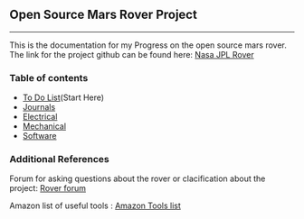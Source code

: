 ## Open Source Mars Rover Project

***

This is the documentation for my Progress on the open source mars rover. The link for the project github can be found here: [Nasa JPL Rover](https://github.com/nasa-jpl/open-source-rover)


### Table of contents

- [To Do List](ToDo.md)(Start Here)
- [Journals](Journals.md)
- [Electrical](#heading)
- [Mechanical](#heading-1)
- [Software](#heading-2)
 
### Additional References

Forum for asking questions about the rover or clacification about the project: [Rover forum](https://www.tapatalk.com/groups/jpl_opensource_rover/)  
  
Amazon list of useful tools : [Amazon Tools list](http://a.co/gnoN2LW)


